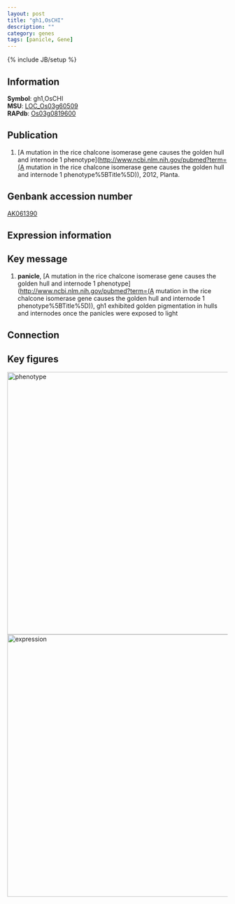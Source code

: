 ```yaml
---
layout: post
title: "gh1,OsCHI"
description: ""
category: genes
tags: [panicle, Gene]
---
```

{% include JB/setup %}

## Information
__Symbol__: gh1,OsCHI  
__MSU__: [LOC_Os03g60509](http://rice.plantbiology.msu.edu/cgi-bin/ORF_infopage.cgi?orf=LOC_Os03g60509)  
__RAPdb__: [Os03g0819600](http://rapdb.dna.affrc.go.jp/viewer/gbrowse_details/irgsp1?name=Os03g0819600)  

## Publication
1. [A mutation in the rice chalcone isomerase gene causes the golden hull and internode 1 phenotype](http://www.ncbi.nlm.nih.gov/pubmed?term=(A mutation in the rice chalcone isomerase gene causes the golden hull and internode 1 phenotype%5BTitle%5D)), 2012, Planta.

## Genbank accession number
[AK061390](http://www.ncbi.nlm.nih.gov/nuccore/AK061390)

## Expression information

## Key message
1. __panicle__, [A mutation in the rice chalcone isomerase gene causes the golden hull and internode 1 phenotype](http://www.ncbi.nlm.nih.gov/pubmed?term=(A mutation in the rice chalcone isomerase gene causes the golden hull and internode 1 phenotype%5BTitle%5D)),  gh1 exhibited golden pigmentation in hulls and internodes once the panicles were exposed to light

## Connection

## Key figures
<img src="http://ricencode.github.io/images/gh1~OsCHI.pheno.png" alt="phenotype"  style="width: 600px;"/>

<img src="http://ricencode.github.io/images/gh1~OsCHI.exp.png" alt="expression"  style="width: 600px;"/>


